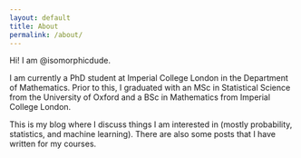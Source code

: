 ```yaml
---
layout: default
title: About
permalink: /about/
---
```

Hi! I am @isomorphicdude.

I am currently a PhD student at Imperial College London in the Department of Mathematics. Prior to this, I graduated with an MSc in Statistical Science from the University of Oxford and a BSc in Mathematics from Imperial College London.

This is my blog where I discuss things I am interested in (mostly probability, statistics, and machine learning). There are also some posts that I have written for my courses.   
